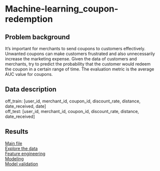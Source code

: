 # Machine-learning_coupon-redemption

## Problem background
It’s important for merchants to send coupons to customers effectively. Unwanted coupons can make customers frustrated and also unnecessarily increase the marketing expense. Given the data of customers and merchants, try to predict the probability that the customer would redeem the coupon in a certain range of time. The evaluation metric is the average AUC value for coupons.

## Data description
off_train: [user_id, merchant_id, coupon_id, discount_rate, distance, date_received, date]  
off_test: [user_id, merchant_id, coupon_id, discount_rate, distance, date_received]

## Results
[Main file](https://github.com/Ziziaozzz/Machine-learning_coupon-redemption/blob/main/Prediction%20of%20coupon%20redemption_main.ipynb)  
[Explore the data](https://github.com/Ziziaozzz/Machine-learning_coupon-redemption/blob/main/Prediction%20of%20coupon%20redemption_explore%20data.ipynb)  
[Feature engineering](https://github.com/Ziziaozzz/Machine-learning_coupon-redemption/blob/main/Prediction%20of%20coupon%20redemption_feature%20engineering.ipynb)  
[Modeling](https://github.com/Ziziaozzz/Machine-learning_coupon-redemption/blob/main/Prediction%20of%20coupon%20redemption_modeling.ipynb)  
[Model validation](https://github.com/Ziziaozzz/Machine-learning_coupon-redemption/blob/main/Prediction%20of%20coupon%20redemption_model%20validation.ipynb)  

